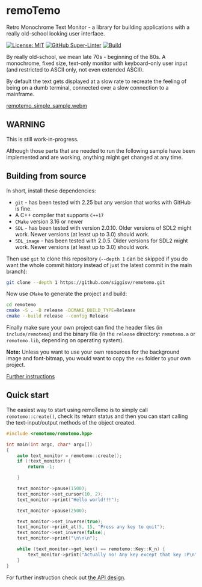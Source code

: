 # remoTemo
Retro Monochrome Text Monitor - a library for building applications with a
really old-school looking user interface.

[![License: MIT](https://img.shields.io/badge/License-MIT-green.svg)](https://opensource.org/licenses/MIT)
[![GitHub Super-Linter](https://github.com/siggisv/remotemo/actions/workflows/super-linter.yml/badge.svg?branch=main)](https://github.com/siggisv/remotemo/actions/workflows/super-linter.yml)
[![Build](https://github.com/siggisv/remotemo/actions/workflows/cmake.yml/badge.svg?branch=main)](https://github.com/siggisv/remotemo/actions/workflows/cmake.yml)

By really old-school, we mean late 70s - beginning of the 80s. A monochrome,
fixed size, text-only monitor with keyboard-only user input (and restricted to
ASCII only, not even extended ASCII).

By default the text gets displayed at a slow rate to recreate the feeling of
being on a dumb terminal, connected over a slow connection to a mainframe.

[remotemo_simple_sample.webm](https://github.com/siggisv/remotemo/assets/5704941/bf79a37e-5e7b-4056-abe0-69efb158f183)

## WARNING
This is still work-in-progress.

Although those parts that are needed to run the following sample have been
implemented and are working, anything might get changed at any time.

## Building from source

In short, install these dependencies:

- `git` - has been tested with 2.25 but any version that works with GitHub is
  fine.
- A C++ compiler that supports `C++17`
- `CMake` version 3.16 or newer
- `SDL` - has been tested with version 2.0.10. Older versions of SDL2 might
  work. Newer versions (at least up to 3.0) should work.
- `SDL_image` - has been tested with 2.0.5. Older versions for SDL2 might
  work. Newer versions (at least up to 3.0) should work.

Then use `git` to clone this repository (`--depth 1` can be skipped if you do
want the whole commit history instead of just the latest commit in the main
branch):

```sh
git clone --depth 1 https://github.com/siggisv/remotemo.git
```

Now use `CMake` to generate the project and build:

```sh
cd remotemo
cmake -S . -B release -DCMAKE_BUILD_TYPE=Release
cmake --build release --config Release
```

Finally make sure your own project can find the header files (in
`include/remotemo`) and the binary file (in the `release` directory:
`remotemo.a` or `remotemo.lib`, depending on operating system).

**Note:**
Unless you want to use your own resources for the background image and
font-bitmap, you would want to copy the `res` folder to your own project.

[Further instructions](docs/compiling.md)

## Quick start

The easiest way to start using remoTemo is to simply call
`remotemo::create()`, check its return status and then you can start
calling the text-input/output methods of the object created.

```cpp
#include <remotemo/remotemo.hpp>

int main(int argc, char* argv[])
{
    auto text_monitor = remotemo::create();
    if (!text_monitor) {
        return -1;

    }

    text_monitor->pause(1500);
    text_monitor->set_cursor(10, 2);
    text_monitor->print("Hello world!!!");

    text_monitor->pause(2500);

    text_monitor->set_inverse(true);
    text_monitor->print_at(5, 15, "Press any key to quit");
    text_monitor->set_inverse(false);
    text_monitor->print("\n\n\n");

    while (text_monitor->get_key() == remotemo::Key::K_n) {
        text_monitor->print("Actually no! Any key except that key :P\n");
    }
}
```

For further instruction check out [the API design](docs/API_design.md).
